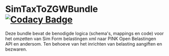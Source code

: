 # SimTaxToZGWBundle [![Codacy Badge](https://app.codacy.com/project/badge/Grade/35fe5fa3de1a46489b81a0cdc7234c8e)](https://app.codacy.com/gh/CommonGateway/SimTaxToZGWBundle/dashboard?utm_source=gh\&utm_medium=referral\&utm_content=\&utm_campaign=Badge_grade)

Deze bundle bevat de benodigde logica (schema's, mappings en code) voor het omzetten van Sim Form belastingen xml naar PINK Open Belastingen API en andersom. Ten behoeve van het inrichten van belasting aangiften en bezwaren.
